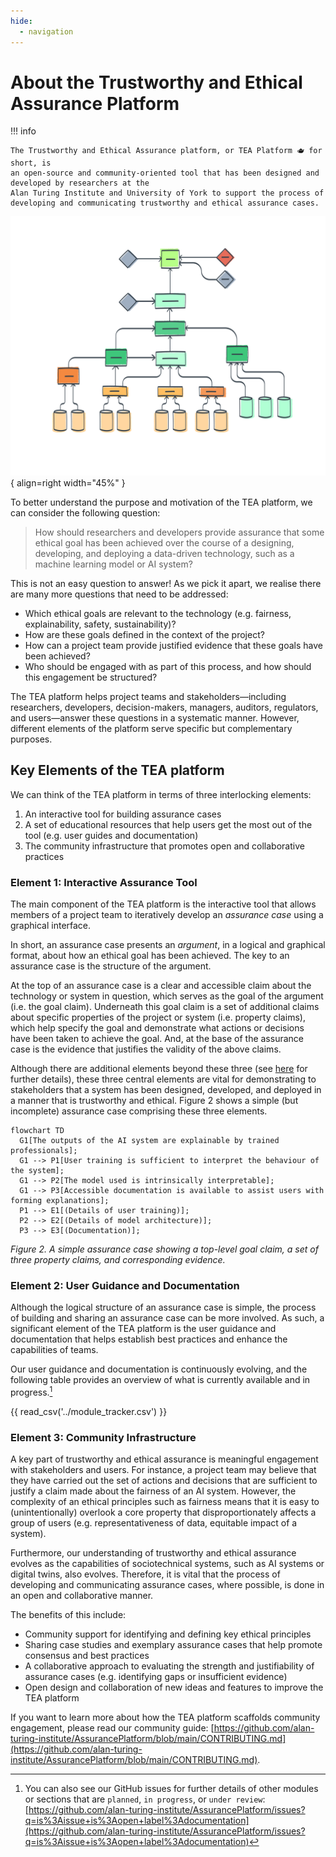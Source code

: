 ```yaml
---
hide:
  - navigation
---
```


# About the Trustworthy and Ethical Assurance Platform

!!! info

    The Trustworthy and Ethical Assurance platform, or TEA Platform 🫖 for short, is
    an open-source and community-oriented tool that has been designed and developed by researchers at the
    Alan Turing Institute and University of York to support the process of
    developing and communicating trustworthy and ethical assurance cases.

![A stylised illustration of an assurance case.](assets/images/assurance-case-large.png){ align=right width="45%" }

To better understand the purpose and motivation of the TEA platform, we can consider the following question:

> How should researchers and developers provide assurance that some ethical goal has been achieved over the course of a designing, developing, and deploying a data-driven technology, such as a machine learning model or AI system?

This is not an easy question to answer! As we pick it apart, we realise there are many more questions that need to be addressed:

- Which ethical goals are relevant to the technology (e.g. fairness, explainability, safety, sustainability)?
- How are these goals defined in the context of the project?
- How can a project team provide justified evidence that these goals have been achieved?
- Who should be engaged with as part of this process, and how should this engagement be structured?

The TEA platform helps project teams and stakeholders—including researchers, developers, decision-makers, managers, auditors, regulators, and users—answer these questions in a systematic manner. However, different elements of the platform serve specific but complementary purposes.

## Key Elements of the TEA platform

We can think of the TEA platform in terms of three interlocking elements:

1. An interactive tool for building assurance cases
2. A set of educational resources that help users get the most out of the tool (e.g. user guides and documentation)
3. The community infrastructure that promotes open and collaborative practices

### Element 1: Interactive Assurance Tool

The main component of the TEA platform is the interactive tool that allows members of a project team to iteratively develop an *assurance case* using a graphical interface.

<!-- Insert screenshot of platform -->

In short, an assurance case presents an *argument*, in a logical and graphical format, about how an ethical goal has been achieved. The key to an assurance case is the structure of the argument.

At the top of an assurance case is a clear and accessible claim about the technology or system in question, which serves as the goal of the argument (i.e. the goal claim). Underneath this goal claim is a set of additional claims about specific properties of the project or system (i.e. property claims), which help specify the goal and demonstrate what actions or decisions have been taken to achieve the goal. And, at the base of the assurance case is the evidence that justifies the validity of the above claims.

Although there are additional elements beyond these three (see [here](guidance/components.md) for further details), these three central elements are vital for demonstrating to stakeholders that a system has been designed, developed, and deployed in a manner that is trustworthy and ethical. Figure 2 shows a simple (but incomplete) assurance case comprising these three elements.

```mermaid
flowchart TD
  G1[The outputs of the AI system are explainable by trained professionals];
  G1 --> P1[User training is sufficient to interpret the behaviour of the system];
  G1 --> P2[The model used is intrinsically interpretable];
  G1 --> P3[Accessible documentation is available to assist users with forming explanations];
  P1 --> E1[(Details of user training)];
  P2 --> E2[(Details of model architecture)];
  P3 --> E3[(Documentation)];
```

*Figure 2. A simple assurance case showing a top-level goal claim, a set of three property claims, and corresponding evidence.*

### Element 2: User Guidance and Documentation

Although the logical structure of an assurance case is simple, the process of building and sharing an assurance case can be more involved.
As such, a significant element of the TEA platform is the user guidance and documentation that helps establish best practices and enhance the capabilities of teams.

Our user guidance and documentation is continuously evolving, and the following table provides an overview of what is currently available and in progress.[^gh_issues]

{{ read_csv('../module_tracker.csv') }}

[^gh_issues]: You can also see our GitHub issues for further details of other modules or sections that are `planned`, `in progress`, or `under review`: [https://github.com/alan-turing-institute/AssurancePlatform/issues?q=is%3Aissue+is%3Aopen+label%3Adocumentation](https://github.com/alan-turing-institute/AssurancePlatform/issues?q=is%3Aissue+is%3Aopen+label%3Adocumentation)

### Element 3: Community Infrastructure

A key part of trustworthy and ethical assurance is meaningful engagement with stakeholders and users.
For instance, a project team may believe that they have carried out the set of actions and decisions that are sufficient to justify a claim made about the fairness of an AI system.
However, the complexity of an ethical principles such as fairness means that it is easy to (unintentionally) overlook a core property that disproportionately affects a group of users (e.g. representativeness of data, equitable impact of a system).

Furthermore, our understanding of trustworthy and ethical assurance evolves as the capabilities of sociotechnical systems, such as AI systems or digital twins, also evolves.
Therefore, it is vital that the process of developing and communicating assurance cases, where possible, is done in an open and collaborative manner.

The benefits of this include:

- Community support for identifying and defining key ethical principles
- Sharing case studies and exemplary assurance cases that help promote consensus and best practices
- A collaborative approach to evaluating the strength and justifiability of assurance cases (e.g. identifying gaps or insufficient evidence)
- Open design and collaboration of new ideas and features to improve the TEA platform

If you want to learn more about how the TEA platform scaffolds community engagement, please read our community guide: [https://github.com/alan-turing-institute/AssurancePlatform/blob/main/CONTRIBUTING.md](https://github.com/alan-turing-institute/AssurancePlatform/blob/main/CONTRIBUTING.md).
